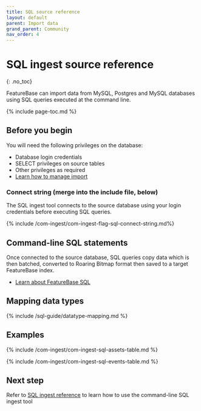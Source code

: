 ```yaml
---
title: SQL source reference
layout: default
parent: Import data
grand_parent: Community
nav_order: 4
---
```


# SQL ingest source reference
{: .no_toc}

FeatureBase can import data from MySQL, Postgres and MySQL databases using SQL queries executed at the command line.

{% include page-toc.md %}

## Before you begin

You will need the following privileges on the database:
* Database login credentials
* SELECT privileges on source tables
* Other privileges as required
* [Learn how to manage import](/docs/community/com-ingest/com-ingest-manage)

### Connect string (merge into the include file, below)

The SQL ingest tool connects to the source database using your login credentials before executing SQL queries.

{% include /com-ingest/com-ingest-flag-sql-connect-string.md%}

## Command-line SQL statements

Once connected to the source database, SQL queries copy data which is then batched, converted to Roaring Bitmap format then saved to a target FeatureBase index.

* [Learn about FeatureBase SQL](/docs/sql-guide/sql-guide-home)

## Mapping data types

{% include /sql-guide/datatype-mapping.md %}

## Examples

{% include /com-ingest/com-ingest-sql-assets-table.md %}

{% include /com-ingest/com-ingest-sql-events-table.md %}

## Next step

Refer to [SQL ingest reference](/docs/community/com-ingest/com-ingest-flags-sql) to learn how to use the command-line SQL ingest tool
